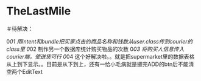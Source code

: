 # TheLastMile

＃待解决：

0*01  用intent和bundle把买家点击的商品名称和钱数从user.class传到courier的class里
0*02  制作另一个数据库统计购买物品的次数
0*03  将购买人信息传入courier端，使送货可行
0*04  这个好解决啦。。就是把supermarket里的数据表格从上到下显示。。目前是从下到上，还有一给小毛病就是摁完ADD的btn后不能清空两个EditText
